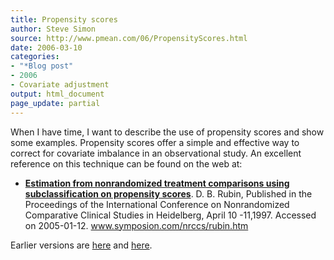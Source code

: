 ```yaml
---
title: Propensity scores
author: Steve Simon
source: http://www.pmean.com/06/PropensityScores.html
date: 2006-03-10
categories:
- "*Blog post"
- 2006
- Covariate adjustment
output: html_document
page_update: partial
---
```


When I have time, I want to describe the use of propensity scores and
show some examples. Propensity scores offer a simple and effective way
to correct for covariate imbalance in an observational study. An
excellent reference on this technique can be found on the web at:

-   **[Estimation from nonrandomized treatment comparisons using
    subclassification on propensity
    scores](http://www.symposion.com/nrccs/rubin.htm)**. D. B. Rubin,
    Published in the Proceedings of the International Conference on
    Nonrandomized Comparative Clinical Studies in Heidelberg, April 10
    -11,1997. Accessed on 2005-01-12. www.symposion.com/nrccs/rubin.htm

Earlier versions are [here][sim1] and [here][sim2].

[sim1]: http://www.pmean.com/06/PropensityScores.html
[sim2]: http://new.pmean.com/PropensityScores/

